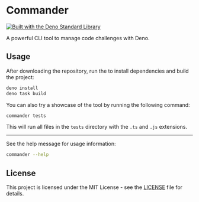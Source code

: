 # Commander

[![Built with the Deno Standard Library](https://img.shields.io/badge/Built_with_std-blue?logo=deno)](https://jsr.io/@std)

A powerful CLI tool to manage code challenges with Deno.

## Usage

After downloading the repository, run the to install dependencies and build the project:

```bash
deno install
deno task build
```

You can also try a showcase of the tool by running the following command:

```bash
commander tests
```

This will run all files in the `tests` directory with the `.ts` and `.js` extensions.

---

See the help message for usage information:

```bash
commander --help
```

## License

This project is licensed under the MIT License - see the [LICENSE](LICENSE) file for details.
